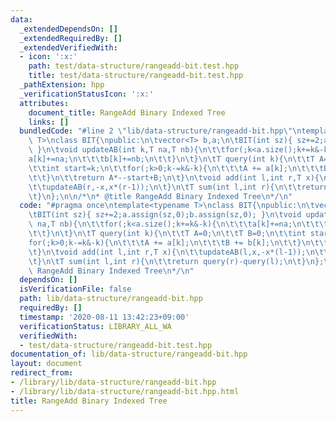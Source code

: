 ```yaml
---
data:
  _extendedDependsOn: []
  _extendedRequiredBy: []
  _extendedVerifiedWith:
  - icon: ':x:'
    path: test/data-structure/rangeadd-bit.test.hpp
    title: test/data-structure/rangeadd-bit.test.hpp
  _pathExtension: hpp
  _verificationStatusIcon: ':x:'
  attributes:
    document_title: RangeAdd Binary Indexed Tree
    links: []
  bundledCode: "#line 2 \"lib/data-structure/rangeadd-bit.hpp\"\ntemplate<typename\
    \ T>\nclass BIT{\npublic:\n\tvector<T> b,a;\n\tBIT(int sz){ sz+=2;a.assign(sz,0);b.assign(sz,0);\
    \ }\n\tvoid updateAB(int k,T na,T nb){\n\t\tfor(;k<a.size();k+=k&-k){\n\t\t\t\
    a[k]+=na;\n\t\t\tb[k]+=nb;\n\t\t}\n\t}\n\tT query(int k){\n\t\tT A=0;\n\t\tT B=0;\n\
    \t\tint start=k;\n\t\tfor(;k>0;k-=k&-k){\n\t\t\tA += a[k];\n\t\t\tB += b[k];\n\
    \t\t}\n\t\treturn A*--start+B;\n\t}\n\tvoid add(int l,int r,T x){\n\t\tupdateAB(l,x,-x*(l-1));\n\
    \t\tupdateAB(r,-x,x*(r-1));\n\t}\n\tT sum(int l,int r){\n\t\treturn query(r)-query(l);\n\
    \t}\n};\n\n/*\n* @title RangeAdd Binary Indexed Tree\n*/\n"
  code: "#pragma once\ntemplate<typename T>\nclass BIT{\npublic:\n\tvector<T> b,a;\n\
    \tBIT(int sz){ sz+=2;a.assign(sz,0);b.assign(sz,0); }\n\tvoid updateAB(int k,T\
    \ na,T nb){\n\t\tfor(;k<a.size();k+=k&-k){\n\t\t\ta[k]+=na;\n\t\t\tb[k]+=nb;\n\
    \t\t}\n\t}\n\tT query(int k){\n\t\tT A=0;\n\t\tT B=0;\n\t\tint start=k;\n\t\t\
    for(;k>0;k-=k&-k){\n\t\t\tA += a[k];\n\t\t\tB += b[k];\n\t\t}\n\t\treturn A*--start+B;\n\
    \t}\n\tvoid add(int l,int r,T x){\n\t\tupdateAB(l,x,-x*(l-1));\n\t\tupdateAB(r,-x,x*(r-1));\n\
    \t}\n\tT sum(int l,int r){\n\t\treturn query(r)-query(l);\n\t}\n};\n\n/*\n* @title\
    \ RangeAdd Binary Indexed Tree\n*/\n"
  dependsOn: []
  isVerificationFile: false
  path: lib/data-structure/rangeadd-bit.hpp
  requiredBy: []
  timestamp: '2020-08-11 13:42:23+09:00'
  verificationStatus: LIBRARY_ALL_WA
  verifiedWith:
  - test/data-structure/rangeadd-bit.test.hpp
documentation_of: lib/data-structure/rangeadd-bit.hpp
layout: document
redirect_from:
- /library/lib/data-structure/rangeadd-bit.hpp
- /library/lib/data-structure/rangeadd-bit.hpp.html
title: RangeAdd Binary Indexed Tree
---
```


